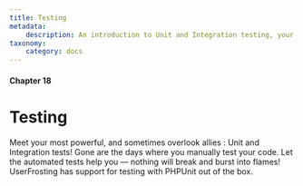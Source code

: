 ```yaml
---
title: Testing
metadata:
    description: An introduction to Unit and Integration testing, your most powerful ally.
taxonomy:
    category: docs
---
```


#### Chapter 18

# Testing

Meet your most powerful, and sometimes overlook allies : Unit and Integration tests! Gone are the days where you manually test your code. Let the automated tests help you — nothing will break and burst into flames! UserFrosting has support for testing with PHPUnit out of the box.
